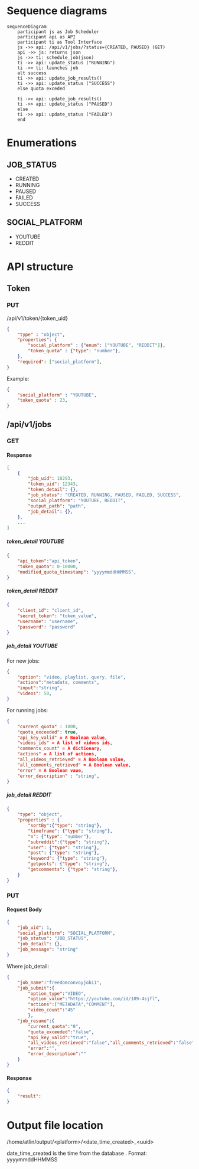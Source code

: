 # Sequence diagrams

```mermaid
sequenceDiagram
    participant js as Job Scheduler
    participant api as API
    participant ti as Tool Interface
    js ->> api: /api/v1/jobs/?status={CREATED, PAUSED} (GET)
    api ->> js: returns json
    js ->> ti: schedule_job(json)
    ti ->> api: update_status ("RUNNING")
    ti ->> ti: launches job
    alt success
    ti ->> api: update_job_results()
    ti ->> api: update_status ("SUCCESS")
    else quota exceded

    ti ->> api: update_job_results()
    ti ->> api: update_status ("PAUSED")
    else
    ti ->> api: update_status ("FAILED")
    end
```

# Enumerations
## JOB_STATUS
- CREATED
- RUNNING
- PAUSED
- FAILED
- SUCCESS

## SOCIAL_PLATFORM
- YOUTUBE
- REDDIT

# API structure


## Token

### PUT
/api/v1/token/{token_uid}


```json
{
    "type" : "object",
    "properties": {
        "social_platform" : {"enum": ["YOUTUBE", "REDDIT"]},
        "token_quota" : {"type": "number"},
    },
    "required": ["social_platform"],
}
```

Example:
```json
{
    "social_platform" : "YOUTUBE",
    "token_quota" : 23,
}
```




## /api/v1/jobs
### GET
#### Response

```json
[
    {
        "job_uid": 10293,
        "token_uid": 12343,
        "token_detail": {},
        "job_status": "CREATED, RUNNING, PAUSED, FAILED, SUCCESS",
        "social_platform": "YOUTUBE, REDDIT",
        "output_path": "path",
        "job_detail": {},
    }, 
    ...
]
```

##### token_detail YOUTUBE
```json
{
    "api_token":"api_token",
    "token_quota": 0-10000,
    "modified_quota_timestamp": "yyyymmddHHMMSS",
}
```

##### token_detail REDDIT
```json
{
    "client_id": "client_id",
    "secret_token": "token_value",
    "username": "username",
    "password": "password"
}
```

##### job_detail YOUTUBE
For new jobs:
```json
{
    "option": "video, playlist, query, file",
    "actions":"metadata, comments",
    "input":"string",
    "videos": 50,
}
```

For running jobs:

```json
{
    "current_quota" : 1000, 
    "quota_exceeded": true,
    "api_key_valid" = A Boolean value,
    "videos_ids" = A list of videos ids,
    "comments_count" = A dictionary,
    "actions" = A list of actions,
    "all_videos_retrieved" = A Boolean value,
    "all_comments_retrieved" = A Boolean value,
    "error" = A Boolean vaue,
    "error_description" : "string",
}
```

##### job_detail REDDIT
```json
{
    "type": "object",
    "properties" : {
        "sortBy":{"type": "string"},
        "timeframe": {"type": "string"},
        "n": {"type": "number"},
        "subreddit":{"type": "string"},
        "user": {"type": "string"},
        "post": {"type": "string"},
        "keyword": {"type": "string"},
        "getposts": {"type": "string"},
        "getcomments": {"type": "string"},
    }
}
```

### PUT
#### Request Body
```json
{   
    "job_uid": 1,
    "social_platform": "SOCIAL_PLATFORM",
    "job_status": "JOB_STATUS",
    "job_detail": {},
    "job_message": "string"
}
```
Where job_detail:

```json
{
    "job_name":"freedomconvoyjob11",
    "job_submit":{
        "option_type":"VIDEO",
        "option_value":"https://youtube.com/id/109-4sjfl",
        "actions":["METADATA","COMMENT"],
        "video_count":"45"
        },
    "job_resume":{
        "current_quota":"0",
        "quota_exceeded":"false",
        "api_key_valid":"true",
        "all_videos_retrieved":"false","all_comments_retrieved":"false",
        "error":"",
        "error_description":""
    }
}
````

#### Response
```json
{
    "result": 
}
```




# Output file location

/home/atlin/output/\<platform>/\<date_time_created>_\<uuid>

date_time_created is the time from the database .
Format: yyyymmddHHMMSS
